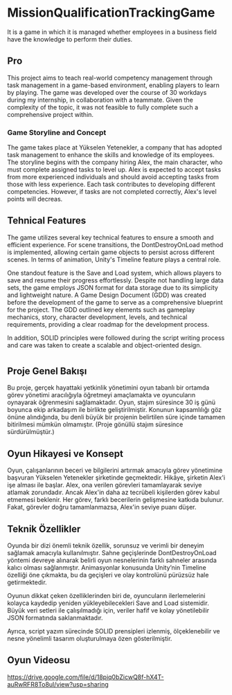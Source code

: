 # MissionQualificationTrackingGame
It is a game in which it is managed whether employees in a business field have the knowledge to perform their duties.
## Pro
This project aims to teach real-world competency management through task management in a game-based environment, enabling players to learn by playing. The game was developed over the course of 30 workdays during my internship, in collaboration with a teammate. Given the complexity of the topic, it was not feasible to fully complete such a comprehensive project within.

### Game Storyline and Concept
The game takes place at Yükselen Yetenekler, a company that has adopted task management to enhance the skills and knowledge of its employees. The storyline begins with the company hiring Alex, the main character, who must complete assigned tasks to level up. Alex is expected to accept tasks from more experienced individuals and should avoid accepting tasks from those with less experience. Each task contributes to developing different competencies. However, if tasks are not completed correctly, Alex's level points will decreas.

## Tehnical Features
The game utilizes several key technical features to ensure a smooth and efficient experience. For scene transitions, the DontDestroyOnLoad method is implemented, allowing certain game objects to persist across different scenes. In terms of animation, Unity's Timeline feature plays a central role.

One standout feature is the Save and Load system, which allows players to save and resume their progress effortlessly. Despite not handling large data sets, the game employs JSON format for data storage due to its simplicity and lightweight nature. A Game Design Document (GDD) was created before the development of the game to serve as a comprehensive blueprint for the project. The GDD outlined key elements such as gameplay mechanics, story, character development, levels, and technical requirements, providing a clear roadmap for the development process.

In addition, SOLID principles were followed during the script writing process and care was taken to create a scalable and object-oriented design.
#    
## Proje Genel Bakışı
Bu proje, gerçek hayattaki yetkinlik yönetimini oyun tabanlı bir ortamda görev yönetimi aracılığıyla öğretmeyi amaçlamakta ve oyuncuların oynayarak öğrenmesini sağlamaktadır. Oyun, stajım süresince 30 iş günü boyunca ekip arkadaşım ile birlikte geliştirilmiştir. Konunun kapsamlılığı göz önüne alındığında, bu denli büyük bir projenin belirtilen süre içinde tamamen bitirilmesi mümkün olmamıştır. (Proje gönüllü stajım süresince sürdürülmüştür.) 

## Oyun Hikayesi ve Konsept
Oyun, çalışanlarının beceri ve bilgilerini artırmak amacıyla görev yönetimine başvuran Yükselen Yetenekler şirketinde geçmektedir. Hikâye, şirketin Alex'i işe alması ile başlar. Alex, ona verilen görevleri tamamlayarak seviye atlamak zorundadır. Ancak Alex'in daha az tecrübeli kişilerden görev kabul etmemesi beklenir. Her görev, farklı becerilerin gelişmesine katkıda bulunur. Fakat, görevler doğru tamamlanmazsa, Alex'in seviye puanı düşer.

## Teknik Özellikler
Oyunda bir dizi önemli teknik özellik, sorunsuz ve verimli bir deneyim sağlamak amacıyla kullanılmıştır. Sahne geçişlerinde DontDestroyOnLoad yöntemi devreye alınarak belirli oyun nesnelerinin farklı sahneler arasında kalıcı olması sağlanmıştır. Animasyonlar konusunda Unity’nin Timeline özelliği öne çıkmakta, bu da geçişleri ve olay kontrolünü pürüzsüz hale getirmektedir.

Oyunun dikkat çeken özelliklerinden biri de, oyuncuların ilerlemelerini kolayca kaydedip yeniden yükleyebilecekleri Save and Load sistemidir. Büyük veri setleri ile çalışılmadığı için, veriler hafif ve kolay yönetilebilir JSON formatında saklanmaktadır.

Ayrıca, script yazım sürecinde SOLID prensipleri izlenmiş, ölçeklenebilir ve nesne yönelimli tasarım oluşturulmaya özen gösterilmiştir.

## Oyun Videosu 
https://drive.google.com/file/d/18piq0bZicwQ8f-hX4T-auRwRFR8To8ul/view?usp=sharing





